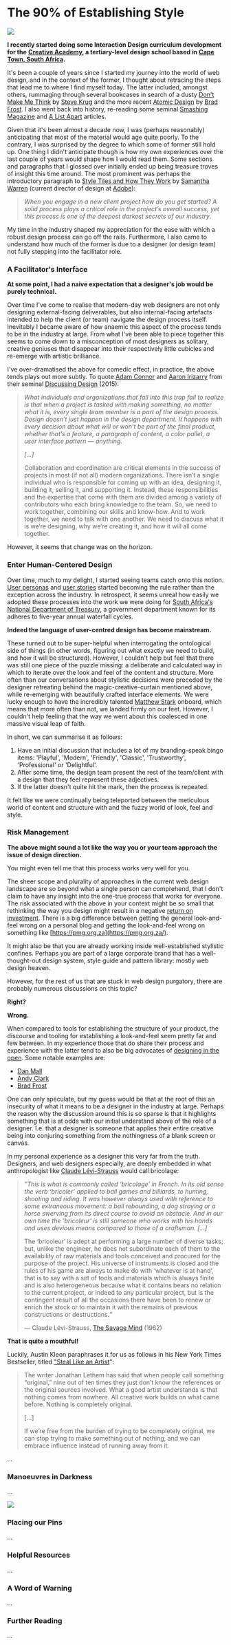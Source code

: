 # The 90% of Establishing Style

![](../.gitbook/assets/iceberg.png)

**I recently started doing some Interaction Design curriculum development for the** [**Creative Academy**](https://creativeacademy.ac.za)**, a tertiary-level design school based in** [**Cape Town, South Africa**](https://en.wikipedia.org/wiki/Cape_Town)**.**

It's been a couple of years since I started my journey into the world of web design, and in the context of the former, I thought about retracing the steps that lead me to where I find myself today. The latter included, amongst others, rummaging through several bookcases in search of a dusty [Don't Make Me Think](https://www.amazon.com/Dont-Make-Think-Revisited-Usability/dp/0321965515) by [Steve Krug](https://en.wikipedia.org/wiki/Steve_Krug) and the more recent [Atomic Design](https://shop.bradfrost.com/) by [Brad Frost](https://bradfrost.com/). I also went back into history, re-reading some seminal [Smashing Magazine](https://www.smashingmagazine.com/) and [A List Apart](https://alistapart.com/) articles.

Given that it's been almost a decade now, I was \(perhaps reasonably\) anticipating that most of the material would age quite poorly. To the contrary, I was surprised by the degree to which some of former still hold up. One thing I didn't anticipate though is how my own experiences over the last couple of years would shape how I would read them. Some sections and paragraphs that I glossed over initially ended up being treasure troves of insight this time around. The most prominent was perhaps the introductory paragraph to [Style Tiles and How They Work](https://alistapart.com/article/style-tiles-and-how-they-work) by [Samantha Warren](http://samanthatoy.com/) \(current director of design at [Adobe](https://www.adobe.com/)\):

> _When you engage in a new client project how do you get started? A solid process plays a critical role in the project’s overall success, yet this process is one of the deepest darkest secrets of our industry_.

My time in the industry shaped my appreciation for the ease with which a robust design process can go off the rails. Furthermore, I also came to understand how much of the former is due to a designer \(or design team\) not fully stepping into the facilitator role.

### A Facilitator's Interface

**At some point, I had a naive expectation that a designer's job would be purely technical.** 

Over time I've come to realise that modern-day web designers are not only designing external-facing deliverables, but also internal-facing artefacts intended to help the client \(or team\) navigate the design process itself. Inevitably I became aware of how anaemic this aspect of the process tends to be in the industry at large. From what I've been able to piece together this seems to come down to a misconception of most designers as solitary, creative geniuses that disappear into their respectively little cubicles and re-emerge with artistic brilliance.

 I've over-dramatised the above for comedic effect, in practice, the above tends plays out more subtly. To quote [Adam Connor](http://adamconnor.com/) and [Aaron Irizarry](https://www.linkedin.com/in/aaroni/) from their seminal [Discussing Design](https://www.oreilly.com/library/view/discussing-design/9781491902394/) \(2015\):

> _What individuals and organizations that fall into this trap fail to realize is that when a project is tasked with making something, no matter what it is, every single team member is a part of the design process. Design doesn’t just happen in the design department. It happens with every decision about what will or won’t be part of the final product, whether that’s a feature, a paragraph of content, a color pallet, a user interface pattern — anything._
>
> _\[...\]_
>
> Collaboration and coordination are critical elements in the success of projects in most \(if not all\) modern organizations. There isn’t a single individual who is responsible for coming up with an idea, designing it, building it, selling it, and supporting it. Instead, these responsibilities and the expertise that come with them are divided among a variety of contributors who each bring knowledge to the team. So, we need to work together, combining our skills and know-how. And to work together, we need to talk with one another. We need to discuss what it is we’re designing, why we’re creating it, and how it will all come together.

However, it seems that change was on the horizon.

### Enter Human-Centered Design

Over time, much to my delight, I started seeing teams catch onto this notion. [User personas](https://en.wikipedia.org/wiki/Persona_%28user_experience%29) and [user stories](https://en.wikipedia.org/wiki/User_story) started becoming the rule rather than the exception across the industry. In retrospect, it seems unreal how easily we adopted these processes into the work we were doing for [South Africa's National Department of Treasury](https://openup.org.za/projects/vulekamali), a government department known for its adheres to five-year annual waterfall cycles.

**Indeed the language of user-centred design has become mainstream.**

 These turned out to be super-helpful when interrogating the ontological side of things \(in other words, figuring out what exactly we need to build, and how it will be structured\). However, I couldn't help but feel that there was still one piece of the puzzle missing: a deliberate and calculated way in which to iterate over the look and feel of the content and structure. More often than our conversations about stylistic decisions were preceded by the designer retreating behind the magic-creative-curtain mentioned above, while re-emerging with beautifully crafted interface elements. We were lucky enough to have the incredibly talented [Matthew Stark](http://matthewstark.co/) onboard, which means that more often than not, we landed firmly on our feet. However, I couldn't help feeling that the way we went about this coalesced in one massive visual leap of faith.

In short, we can summarise it as follows:

1. Have an initial discussion that includes a lot of my branding-speak bingo items: 'Playful', 'Modern', 'Friendly', 'Classic', 'Trustworthy', 'Professional' or 'Delightful'.
2. After some time, the design team present the rest of the team/client with a design that they feel represent these adjectives.
3. If the latter doesn't quite hit the mark, then the process is repeated.

It felt like we were continually being teleported between the meticulous world of content and structure with and the fuzzy world of look, feel and style. 

### Risk Management

**The above might sound a lot like the way you or your team approach the issue of design direction.**

You might even tell me that this process works very well for you.

The sheer scope and plurality of approaches in the current web design landscape are so beyond what a single person can comprehend, that I don't claim to have any insight into the one-true process that works for everyone. The risk associated with the above in your context might be so small that rethinking the way you design might result in a negative [return on investment](https://en.wikipedia.org/wiki/Return_on_investment). There is a big difference between getting the general look-and-feel wrong on a personal blog and getting the look-and-feel wrong on something like [https://pmg.org.za](https://pmg.org.za/).

It might also be that you are already working inside well-established stylistic confines. Perhaps you are part of a large corporate brand that has a well-thought-out design system, style guide and pattern library: mostly web design heaven.

However, for the rest of us that are stuck in web design purgatory, there are probably numerous discussions on this topic?

**Right?**

**Wrong.**

When compared to tools for establishing the structure of your product, the discourse and tooling for establishing a look-and-feel seem pretty far and few between. In my experience those that do share their process and experience with the latter tend to also be big advocates of [designing in the open](https://bradfrost.com/blog/post/designing-in-the-open). Some notable examples are:

* [Dan Mall](https://danmall.me/)
* [Andy Clark](https://stuffandnonsense.co.uk/about)
* [Brad Frost](https://bradfrost.com/)

One can only speculate, but my guess would be that at the root of this an insecurity of what it means to be a designer in the industry at large. Perhaps the reason why the discussion around this is so sparse is that it highlights something that is at odds with our initial understand above of the role of a designer. I.e. that a designer is someone that applies their entire creative being into conjuring something from the nothingness of a blank screen or canvas.

In my personal experience as a designer this very far from the truth. Designers, and web designers especially, are deeply embedded in what anthropologist like [Claude Lévi-Strauss](https://en.wikipedia.org/wiki/Claude_L%C3%A9vi-Strauss) would call bricolage:

> _"This is what is commonly called ‘bricolage’ in French. In its old sense the verb ‘bricoler’ applied to ball games and billiards, to hunting, shooting and riding. It was however always used with reference to some extraneous movement: a ball rebounding, a dog straying or a horse swerving from its direct course to avoid an obstacle. And in our own time the 'bricoleur' is still someone who works with his hands and uses devious means compared to those of a craftsman. \[...\]_
>
> The ‘bricoleur’ is adept at performing a large number of diverse tasks; but, unlike the engineer, he does not subordinate each of them to the availability of raw materials and tools conceived and procured for the purpose of the project. His universe of instruments is closed and the rules of his game are always to make do with ‘whatever is at hand’, that is to say with a set of tools and materials which is always finite and is also heterogeneous because what it contains bears no relation to the current project, or indeed to any particular project, but is the contingent result of all the occasions there have been to renew or enrich the stock or to maintain it with the remains of previous constructions or destructions._"_
>
> — Claude Lévi-Strauss, [The Savage Mind](http://web.mit.edu/allanmc/www/levistrauss.pdf) \(1962\)

**That is quite a mouthful!** 

Luckily, Austin Kleon paraphrases it for us as follows in his New York Times Bestseller, titled ["Steal Like an Artist](https://austinkleon.com/steal/)":

> The writer Jonathan Lethem has said that when people call something “original,” nine out of ten times they just don’t know the references or the original sources involved. What a good artist understands is that nothing comes from nowhere. All creative work builds on what came before. Nothing is completely original.
>
> \[...\]
>
> If we’re free from the burden of trying to be completely original, we can stop trying to make something out of nothing, and we can embrace influence instead of running away from it.

...

### Manoeuvres in Darkness

...





![](../.gitbook/assets/messy%20%281%29.png)

### Placing our Pins

...

### Helpful Resources

...

### A Word of Warning

...

### Further Reading

...









